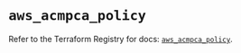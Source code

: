 # `aws_acmpca_policy`

Refer to the Terraform Registry for docs: [`aws_acmpca_policy`](https://registry.terraform.io/providers/hashicorp/aws/5.77.0/docs/resources/acmpca_policy).
